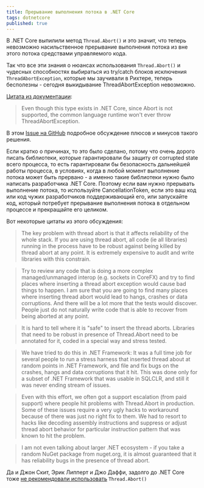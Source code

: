 ```yaml
---
title: Прерывание выполнения потока в .NET Core
tags: dotnetcore
published: true
---
```


В .NET Core выпилили метод `Thread.Abort()` и это значит, что теперь невозможно насильственное прерывание выполнения потока из вне этого потока средствами управляемого кода.

Так что все эти знания о нюансах использования `Thread.Abort()` и чудесных способностях выбираться из try/catch блоков исключения `ThreadAbortException`, которые мы заучивали в Рихтере, теперь бесполезны - сегодня выкидывание ThreadAbortException невозможно.

[Цитата из документации](https://docs.microsoft.com/en-us/dotnet/api/system.threading.threadabortexception?view=netcore-3.0#remarks):
> Even though this type exists in .NET Core, since Abort is not supported, the common language runtime won't ever throw ThreadAbortException.

В этом [Issue на GitHub](https://github.com/dotnet/coreclr/issues/20705) подробное обсуждение плюсов и минусов такого решения.

Если кратко о причинах, то это было сделано, потому что очень дорого писать библиотеки, которые гарантировали бы защиту от corrupted state всего процесса, то есть гарантировали бы безопасность дальнейшей работы процесса, в условиях, когда в любой момент выполнение потока может быть прервано - а именно такие библиотеки нужно было написать разработчика .NET Core. Поэтому если вам нужно прерывать выполнение потока, то используйте CancellationToken, если это ваш код или код чужих разработчиков поддерживающий его, или запускайте код, который потребует прерывание выполнения потока в отдельном процессе и прекращайте его целиком.

Вот некоторые цитаты из этого обсуждения:

> The key problem with thread abort is that it affects reliability of the whole stack. If you are using thread abort, all code (ie all libraries) running in the process have to be robust against being killed by thread abort at any point. It is extremely expensive to audit and write libraries with this constrain.

> Try to review any code that is doing a more complex managed/unmanaged interop (e.g. sockets in CoreFX) and try to find places where inserting a thread abort exception would cause bad things to happen. I am sure that you are going to find many places where inserting thread abort would lead to hangs, crashes or data corruptions. And there will be a lot more that the tests would discover. People just do not naturally write code that is able to recover from being aborted at any point.

> It is hard to tell where it is "safe" to insert the thread aborts. Libraries that need to be robust in presence of Thread.Abort need to be annotated for it, coded in a special way and stress tested.

> We have tried to do this in .NET Framework: It was a full time job for several people to run a stress harness that inserted thread about at random points in .NET Framework, and file and fix bugs on the crashes, hangs and data corruptions that it hit. This was done only for a subset of .NET Framework that was usable in SQLCLR, and still it was never ending stream of issues.

> Even with this effort, we often got a support escalation (from paid support) where people hit problems with Thread.Abort in production. Some of these issues require a very ugly hacks to workaround because of there was just no right fix to them. We had to resort to hacks like decoding assembly instructions and suppress or adjust thread abort behavior for particular instruction pattern that was known to hit the problem.

> I am not even talking about larger .NET ecosystem - if you take a random NuGet package from nuget.org, it is almost guaranteed that it has reliability bugs in the presence of thread abort.

Да и Джон Скит, Эрик Липперт и Джо Даффи, задолго до .NET Core тоже [не рекомендовали использовать](https://stackoverflow.com/a/1856312/5402731) `Thread.Abort()`
